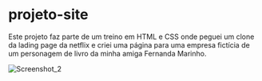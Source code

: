 # projeto-site
 Este projeto faz parte de um treino em HTML e CSS onde peguei um clone da lading page da netflix e criei uma página para uma empresa fictícia de um personagem de livro da minha amiga Fernanda Marinho.
 
 ![Screenshot_2](https://user-images.githubusercontent.com/67671454/99877252-84c0eb80-2bdb-11eb-817b-52e0ef59f6f9.jpg)
